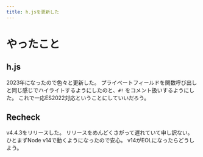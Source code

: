 ```yaml
---
title: h.jsを更新した
---
```


# やったこと

## h.js

2023年になったので色々と更新した。
プライベートフィールドを関数呼び出しと同じ感じでハイライトするようにしたのと、`#!` をコメント扱いするようにした。
これで一応ES2022対応ということにしていいだろう。

## Recheck

v4.4.3をリリースした。
リリースをめんどくさがって遅れていて申し訳ない。
ひとまずNode v14で動くようになったので安心。
v14がEOLになったらどうしよう。
